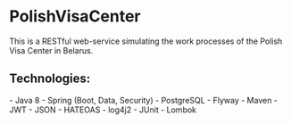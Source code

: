 # PolishVisaCenter
This is a RESTful web-service simulating the work processes of the Polish Visa Center in Belarus.

<h2>Technologies:</h2>
- Java 8
- Spring (Boot, Data, Security)
- PostgreSQL
- Flyway
- Maven
- JWT
- JSON
- HATEOAS
- log4j2
- JUnit
- Lombok
